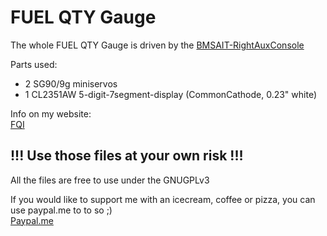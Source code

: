 # FUEL QTY Gauge

The whole FUEL QTY Gauge is driven by the [BMSAIT-RightAuxConsole](https://github.com/mihi4/F-16_BMSAITRightAUX)

Parts used:
- 2 SG90/9g miniservos
- 1 CL2351AW 5-digit-7segment-display (CommonCathode, 0.23" white)

Info on my website:  
[FQI](https://f16simulator.net/wp/en/2023/07/07/fuelquantityindicator-in-the-works/)

## !!! Use those files at your own risk !!!

All the files are free to use under the GNUGPLv3

If you would like to support me with an icecream, coffee or pizza, you can use paypal.me to to so ;)  
[Paypal.me](https://paypal.me/MichiHirczy)
